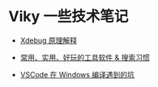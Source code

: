 
# Viky 一些技术笔记

- [Xdebug 原理解释](https://github.com/Viky-zhang/note/blob/master/xdebug.md)

- [常用、实用、好玩的工具软件 & 搜索习惯](https://github.com/vikyd/note/blob/master/bestpractise.md)

- [VSCode 在 Windows 编译遇到的坑](https://github.com/vikyd/note/blob/master/vscode-compile.md)
